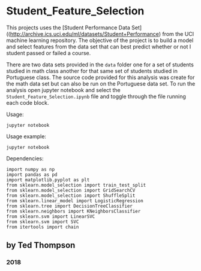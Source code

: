 # Student_Feature_Selection

This projects uses the [Student Performance Data Set]((http://archive.ics.uci.edu/ml/datasets/Student+Performance) from the UCI machine learning repository. The objective of the project is to build a model and select features from the data set that can best predict whether or not I student passed or failed a course.

There are two data sets provided in the `data` folder one for a set of students studied in math class another for that same set of students studied in Portuguese class. The source code provided for this analysis was create for the math data set but can also be run on the Portuguese data set. To run the analysis open jupyter notebook and select the `Student_Feature_Selection.ipynb` file and toggle through the file running each code block.

Usage:

```
jupyter notebook
```

Usage example:

```
jupyter notebook
```

Dependencies:

```
import numpy as np
import pandas as pd
import matplotlib.pyplot as plt
from sklearn.model_selection import train_test_split
from sklearn.model_selection import GridSearchCV
from sklearn.model_selection import ShuffleSplit
from sklearn.linear_model import LogisticRegression
from sklearn.tree import DecisionTreeClassifier
from sklearn.neighbors import KNeighborsClassifier
from sklearn.svm import LinearSVC
from sklearn.svm import SVC
from itertools import chain
```


## by Ted Thompson

### 2018

